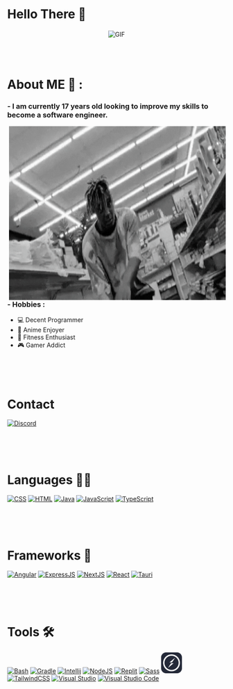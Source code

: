 # Hello There 👋

<div align="center">
    <img hight="300" width="700" alt="GIF" align="center" src="https://media.tenor.com/b8dZlh8booYAAAAC/goku-alongando.gif">
</div>

</br>
</br>
</br>

# About ME 💬 :

### - I am currently 17 years old looking to improve my skills to become a software engineer.

<img height="400" width="500" alt="GIF" align="right" src="https://github.com/rtgamingwdt/rtgamingwdt/blob/master/assets/juice-wrld.gif">

### - Hobbies : 
- 💻 Decent Programmer
- 🥋 Anime Enjoyer
- 💪 Fitness Enthusiast
- 🎮 Gamer Addict

</br>
</br>
</br>

# Contact
[<img src="https://skillicons.dev/icons?i=discord&theme=dark" alt="Discord">](https://discordlookup.com/user/526649097546104844)

</br>
</br>
</br>

# Languages 👨‍💻
[<img src="https://skillicons.dev/icons?i=css&theme=dark" alt="CSS">](https://www.w3.org/Style/CSS)
[<img src="https://skillicons.dev/icons?i=html&theme=dark" alt="HTML">](https://html.com)
[<img src="https://skillicons.dev/icons?i=java&theme=dark" alt="Java">](https://www.oracle.com/java/technologies/downloads)
[<img src="https://skillicons.dev/icons?i=javascript&theme=dark" alt="JavaScript">](https://www.javascript.com)
[<img src="https://skillicons.dev/icons?i=typescript&theme=dark" alt="TypeScript">](https://www.typescriptlang.org)

</br>
</br>
</br>

# Frameworks 🌱
[<img src="https://skillicons.dev/icons?i=angular&theme=dark" alt="Angular">](https://angular.io)
[<img src="https://skillicons.dev/icons?i=express&theme=dark" alt="ExpressJS">](https://expressjs.com)
[<img src="https://skillicons.dev/icons?i=nextjs&theme=dark" alt="NextJS">](https://nextjs.org)
[<img src="https://skillicons.dev/icons?i=react&theme=dark" alt="React">](https://react.dev)
[<img src="https://skillicons.dev/icons?i=tauri&theme=dark" alt="Tauri">](https://tauri.app)

</br>
</br>
</br>

# Tools 🛠
[<img src="https://skillicons.dev/icons?i=bash&theme=dark" alt="Bash">](https://www.gnu.org/software/bash/)
[<img src="https://skillicons.dev/icons?i=gradle&theme=dark" alt="Gradle">](https://gradle.org)
[<img src="https://skillicons.dev/icons?i=idea&theme=dark" alt="Intellij">](https://www.jetbrains.com/idea/)
[<img src="https://skillicons.dev/icons?i=nodejs&theme=dark" alt="NodeJS">](https://nodejs.org)
[<img src="https://skillicons.dev/icons?i=replit&theme=dark" alt="Replit">](https://replit.com)
[<img src="https://skillicons.dev/icons?i=sass&theme=dark" alt="Sass">](https://sass-lang.com)
[<img src="https://github.com/rtgamingwdt/rtgamingwdt/blob/master/assets/socket-io.png" width="48" height="48" alt="SocketIO">](https://socket.io)
[<img src="https://skillicons.dev/icons?i=tailwind&theme=dark" alt="TailwindCSS">](https://tailwindcss.com)
[<img src="https://skillicons.dev/icons?i=visualstudio&theme=dark" alt="Visual Studio">](https://visualstudio.microsoft.com)
[<img src="https://skillicons.dev/icons?i=vscode&theme=dark" alt="Visual Studio Code">](https://code.visualstudio.com)
